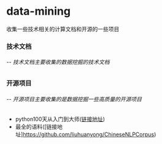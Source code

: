 # data-mining
收集一些技术相关的计算文档和开源的一些项目

### 技术文档
###### -- 技术文档主要收集的数据挖掘的技术文档
### 开源项目
###### -- 开源项目主要收集的是数据挖掘一些高质量的开源项目


* python100天从入门到大师([链接地址](https://github.com/jackfrued/Python-100-Days))
* 最全的语料([链接地址]https://github.com/liuhuanyong/ChineseNLPCorpus)
